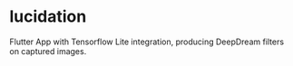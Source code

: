 # lucidation

Flutter App with Tensorflow Lite integration, producing DeepDream filters on captured images.

